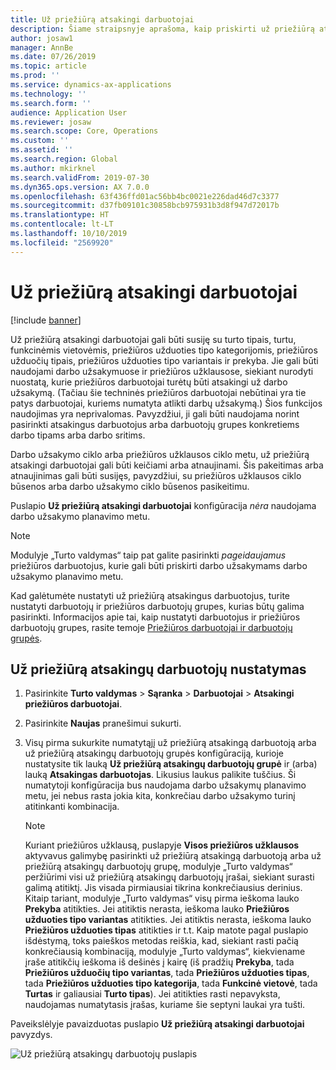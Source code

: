 ```yaml
---
title: Už priežiūrą atsakingi darbuotojai
description: Šiame straipsnyje aprašoma, kaip priskirti už priežiūrą atsakingus darbuotojus modulyje „Turto valdymas“.
author: josaw1
manager: AnnBe
ms.date: 07/26/2019
ms.topic: article
ms.prod: ''
ms.service: dynamics-ax-applications
ms.technology: ''
ms.search.form: ''
audience: Application User
ms.reviewer: josaw
ms.search.scope: Core, Operations
ms.custom: ''
ms.assetid: ''
ms.search.region: Global
ms.author: mkirknel
ms.search.validFrom: 2019-07-30
ms.dyn365.ops.version: AX 7.0.0
ms.openlocfilehash: 63f436ffd01ac56bb4bc0021e226dad46d7c3377
ms.sourcegitcommit: d37fb09101c30858bcb975931b3d8f947d72017b
ms.translationtype: HT
ms.contentlocale: lt-LT
ms.lasthandoff: 10/10/2019
ms.locfileid: "2569920"
---
```

# <a name="responsible-maintenance-workers"></a>Už priežiūrą atsakingi darbuotojai

[!include [banner](../../includes/banner.md)]

 

Už priežiūrą atsakingi darbuotojai gali būti susiję su turto tipais, turtu, funkcinėmis vietovėmis, priežiūros užduoties tipo kategorijomis, priežiūros užduočių tipais, priežiūros užduoties tipo variantais ir prekyba. Jie gali būti naudojami darbo užsakymuose ir priežiūros užklausose, siekiant nurodyti nuostatą, kurie priežiūros darbuotojai turėtų būti atsakingi už darbo užsakymą. (Tačiau šie techninės priežiūros darbuotojai nebūtinai yra tie patys darbuotojai, kuriems numatyta atlikti darbų užsakymą.) Šios funkcijos naudojimas yra neprivalomas. Pavyzdžiui, ji gali būti naudojama norint pasirinkti atsakingus darbuotojus arba darbuotojų grupes konkretiems darbo tipams arba darbo sritims.

Darbo užsakymo ciklo arba priežiūros užklausos ciklo metu, už priežiūrą atsakingi darbuotojai gali būti keičiami arba atnaujinami. Šis pakeitimas arba atnaujinimas gali būti susijęs, pavyzdžiui, su priežiūros užklausos ciklo būsenos arba darbo užsakymo ciklo būsenos pasikeitimu.

Puslapio **Už priežiūrą atsakingi darbuotojai** konfigūracija *nėra* naudojama darbo užsakymo planavimo metu.

> [!NOTE]
> Modulyje „Turto valdymas“ taip pat galite pasirinkti *pageidaujamus* priežiūros darbuotojus, kurie gali būti priskirti darbo užsakymams darbo užsakymo planavimo metu.

Kad galėtumėte nustatyti už priežiūrą atsakingus darbuotojus, turite nustatyti darbuotojų ir priežiūros darbuotojų grupes, kurias būtų galima pasirinkti. Informacijos apie tai, kaip nustatyti darbuotojus ir priežiūros darbuotojų grupes, rasite temoje [Priežiūros darbuotojai ir darbuotojų grupės](../setup-for-objects/workers-and-worker-groups.md).

## <a name="set-up-responsible-maintenance-workers"></a>Už priežiūrą atsakingų darbuotojų nustatymas

1. Pasirinkite **Turto valdymas** \> **Sąranka** \> **Darbuotojai** \> **Atsakingi priežiūros darbuotojai**.
2. Pasirinkite **Naujas** pranešimui sukurti.
3. Visų pirma sukurkite numatytąjį už priežiūrą atsakingą darbuotoją arba už priežiūrą atsakingų darbuotojų grupės konfigūraciją, kurioje nustatysite tik lauką **Už priežiūrą atsakingų darbuotojų grupė** ir (arba) lauką **Atsakingas darbuotojas**. Likusius laukus palikite tuščius. Ši numatytoji konfigūracija bus naudojama darbo užsakymų planavimo metu, jei nebus rasta jokia kita, konkrečiau darbo užsakymo turinį atitinkanti kombinacija.

    > [!NOTE]
    > Kuriant priežiūros užklausą, puslapyje **Visos priežiūros užklausos** aktyvavus galimybę pasirinkti už priežiūrą atsakingą darbuotoją arba už priežiūrą atsakingų darbuotojų grupę, modulyje „Turto valdymas“ peržiūrimi visi už priežiūrą atsakingų darbuotojų įrašai, siekiant surasti galimą atitiktį. Jis visada pirmiausiai tikrina konkrečiausius derinius. Kitaip tariant, modulyje „Turto valdymas“ visų pirma ieškoma lauko **Prekyba** atitikties. Jei atitiktis nerasta, ieškoma lauko **Priežiūros užduoties tipo variantas** atitikties. Jei atitiktis nerasta, ieškoma lauko **Priežiūros užduoties tipas** atitikties ir t.t. Kaip matote pagal puslapio išdėstymą, toks paieškos metodas reiškia, kad, siekiant rasti pačią konkrečiausią kombinaciją, modulyje „Turto valdymas“, kiekviename įraše atitikčių ieškoma iš dešinės į kairę (iš pradžių **Prekyba**, tada **Priežiūros užduočių tipo variantas**, tada **Priežiūros užduoties tipas**, tada **Priežiūros užduoties tipo kategorija**, tada **Funkcinė vietovė**, tada **Turtas** ir galiausiai **Turto tipas**). Jei atitikties rasti nepavyksta, naudojamas numatytasis įrašas, kuriame šie septyni laukai yra tušti.

Paveikslėlyje pavaizduotas puslapio **Už priežiūrą atsakingi darbuotojai** pavyzdys.

![Už priežiūrą atsakingų darbuotojų puslapis](media/08-setup-for-requests.png)
